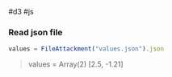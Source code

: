 #d3 #js
### Read json file
``` JAVASCRIPT
values = FileAttackment("values.json").json
```
> values = Array(2) [2.5, -1.21]


